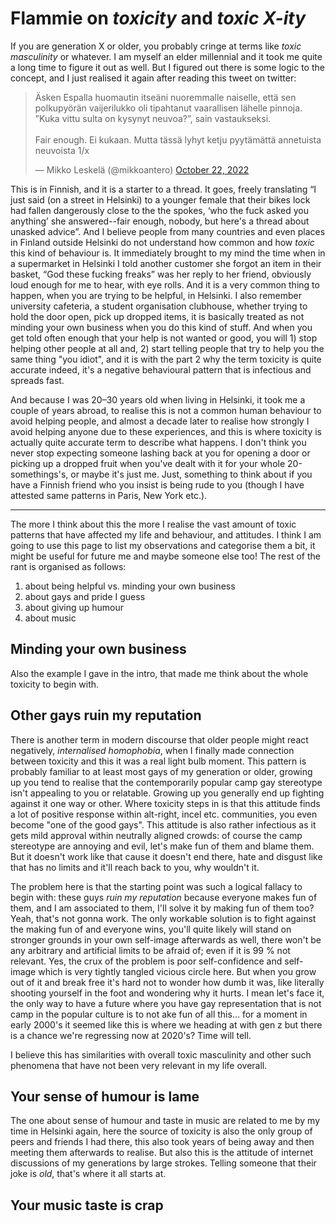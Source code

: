 # Flammie on *toxicity* and *toxic X-ity*

If you are generation X or older, you probably cringe at terms like *toxic
masculinity* or whatever. I am myself an elder millennial and it took me quite a
long time to figure it out as well. But I figured out there is some logic to the
concept, and I just realised it again after reading this tweet on twitter:

<blockquote class="twitter-tweet"><p lang="fi" dir="ltr">Äsken Espalla huomautin
itseäni nuoremmalle naiselle, että sen polkupyörän vaijerilukko oli tipahtanut
vaarallisen lähelle pinnoja. ”Kuka vittu sulta on kysynyt neuvoa?”, sain
vastaukseksi.<br><br>Fair enough. Ei kukaan. Mutta tässä lyhyt ketju pyytämättä
annetuista neuvoista 1/x</p>&mdash; Mikko Leskelä (@mikkoantero) <a
href="https://twitter.com/mikkoantero/status/1583768892618715138?ref_src=twsrc%5Etfw">October
22, 2022</a></blockquote> <script async
src="https://platform.twitter.com/widgets.js" charset="utf-8"></script>

This is in Finnish, and it is a starter to a thread. It goes, freely translating
“I just said (on a street in Helsinki) to a younger female that their bikes lock
had fallen dangerously close to the the spokes, ‘who the fuck asked you
anything’ she answered--fair enough, nobody, but here's a thread about unasked
advice”. And I believe people from many countries and even places in Finland
outside Helsinki do not understand how common and how *toxic* this kind of
behaviour is. It immediately brought to my mind the time when in a supermarket
in Helsinki I told another customer she forgot an item in their basket, “God
these fucking freaks” was her reply to her friend, obviously loud enough for me
to hear, with eye rolls. And it is a very common thing to happen, when you are
trying to be helpful, in Helsinki. I also remember university cafeteria, a
student organisation clubhouse, whether trying to hold the door open, pick up
dropped items, it is basically treated as not minding your own business when you
do this kind of stuff. And when you get told often enough that your help is not
wanted or good, you will 1) stop helping other people at all and, 2) start
telling people that try to help you the same thing "you idiot", and it is with
the part 2 why the term toxicity is quite accurate indeed, it's a negative
behavioural pattern that is infectious and spreads fast.

And because I was 20–30 years old when living in Helsinki, it took me a couple
of years abroad, to realise this is not a common human behaviour to avoid
helping people, and almost a decade later to realise how strongly I avoid
helping anyone due to these experiences, and this is where toxicity is actually
quite accurate term to describe what happens. I don't think you never stop
expecting someone lashing back at you for opening a door or picking up a dropped
fruit when you've dealt with it for your whole 20-somethings's, or maybe it's
just me. Just, something to think about if you have a Finnish friend who you
insist is being rude to you (though I have attested same patterns in Paris, New
York etc.).

* * *

The more I think about this the more I realise the vast amount of toxic patterns
that have affected my life and behaviour, and attitudes. I think I am going to
use this page to list my observations and categorise them a bit, it might be
useful for future me and maybe someone else too! The rest of the rant is
organised as follows:

1. about being helpful vs. minding your own business
1. about gays and pride I guess
1. about giving up humour
1. about music

## Minding your own business

Also the example I gave in the intro, that made me think about the whole
toxicity to begin with.

## Other gays ruin my reputation

There is another term in modern discourse that older people might react
negatively, *internalised homophobia*, when I finally made connection between
toxicity and this it was a real light bulb moment. This pattern is probably
familiar to at least most gays of my generation or older, growing up you tend to
realise that the contemporarily popular camp gay stereotype isn't appealing to
you or relatable. Growing up you generally end up fighting against it one way or
other. Where toxicity steps in is that this attitude finds a lot of positive
response within alt-right, incel etc. communities, you even become "one of the
good gays". This attitude is also rather infectious as it gets mild approval
within neutrally aligned crowds: of course the camp stereotype are annoying and
evil, let's make fun of them and blame them. But it doesn't work like that cause
it doesn't end there, hate and disgust like that has no limits and it'll reach
back to you, why wouldn't it.

The problem here is that the starting point was such a logical fallacy to begin
with: these guys *ruin my reputation* because everyone makes fun of them, and I
am associated to them, I'll solve it by making fun of them too?  Yeah, that's
not gonna work. The only workable solution is to fight against the making fun of
and everyone wins, you'll quite likely will stand on stronger grounds in your
own self-image afterwards as well, there won't be any arbitrary and artificial
limits to be afraid of; even if it is 99 % not relevant. Yes, the crux of the
problem is poor self-confidence and self-image which is very tightly tangled
vicious circle here. But when you grow out of it and break free it's hard not to
wonder how dumb it was, like literally shooting yourself in the foot and
wondering why it hurts. I mean let's face it, the only way to have a future
where you have gay representation that is not camp in the popular culture is to
not ake fun of all this... for a moment in early 2000's it seemed like this is
where we heading at with gen z but there is a chance we're regressing now at
2020's? Time will tell.

I believe this has similarities with overall toxic masculinity and other such
phenomena that have not been very relevant in my life overall.

## Your sense of humour is lame

The one about sense of humour and taste in music are related to me by my time in
Helsinki again, here the source of toxicity is also the only group of peers and
friends I had there, this also took years of being away and then meeting them
afterwards to realise. But also this is the attitude of internet discussions of
my generations by large strokes. Telling someone that their joke is *old*,
that's where it all starts at.

## Your music taste is crap

